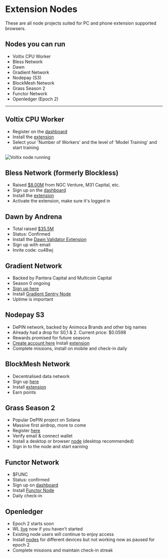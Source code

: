 # Extension Nodes

These are all node projects suited for PC and phone extension supported browsers.

## Nodes you can run
- Voltix CPU Worker
- Bless Network
- Dawn
- Gradient Network
- Nodepay (S3)
- BlockMesh Network
- Grass Season 2
- Functor Network
-  Openledger (Epoch 2)

-----------------------------------------------------------------


## Voltix CPU Worker
- Register on the [dashboard](https://voltix.ai/login?ref=1PGDZ)
- Install the [extension](https://chromewebstore.google.com/detail/voltix-built-for-ai-speci/dhffhdepkkepbcienheompkncklalogf)
- Select your 'Number of Workers' and the level of 'Model Training' and start training
  
![Voltix node running](https://github.com/user-attachments/assets/bcf7b224-c16e-47da-8f1e-31e4938fff57)

## Bless Network (formerly Blockless)
- Raised [$8.00M](https://cryptorank.io/ico/blockless#funding-rounds) from NGC Venture, M31 Capital, etc.
- Sign up on the [dashboard](https://bless.network/dashboard?ref=BQZJYU)
- Install the [extension](https://chromewebstore.google.com/detail/bless/pljbjcehnhcnofmkdbjolghdcjnmekia)
- Activate the extension, make sure it's logged in

## Dawn by Andrena
- Total raised [$35.5M](https://cryptorank.io/ico/andrena)
- Status: Confirmed
- Install the [Dawn Validator Extension](https://chromewebstore.google.com/detail/dawn-validator-chrome-ext/fpdkjdnhkakefebpekbdhillbhonfjjp)
- Sign up with email
- Invite code: cu48wj

## Gradient Network
- Backed by Pantera Capital and Multicoin Capital
- Season 0 ongoing
- [Sign up here](https://app.gradient.network/signup?code=38ORX7)
- Install [Gradient Sentry Node](https://chromewebstore.google.com/detail/gradient-sentry-node/caacbgbklghmpodbdafajbgdnegacfmo)
- Uptime is important


## Nodepay S3
- DePIN network, backed by Animoca Brands and other big names
- Already had a drop for S0,1 & 2. Current price: $0.0598
- Rewards promised for future seasons
- [Create account here](https://app.nodepay.ai/register?ref=9sVa0qFDewUj0uW)
Install [extension](https://chromewebstore.google.com/detail/nodepay-extension/lgmpfmgeabnnlemejacfljbmonaomfmm)
- Complete missions, install on mobile and check-in daily

## BlockMesh Network
- Decentralised data network
- Sign up [here](https://app.blockmesh.xyz/register?invite_code=b4f8c8ed-0825-41e7-a1ec-7539f90fa51e)
- Install [extension](https://chromewebstore.google.com/detail/blockmesh-network/obfhoiefijlolgdmphcekifedagnkfjp)
- Earn points

## Grass Season 2
- Popular DePIN project on Solana
- Massive first airdrop, more to come
- Register [here](https://app.getgrass.io/register/?referralCode=jGEw7vG3F4UAWog)
- Verify email & connect wallet
- Install a desktop or browser [node](https://app.getgrass.io/dashboard/store) (desktop recommended)
- Sign in to the node and start earning

## Functor Network
- $FUNC
- Status: confirmed
- Sign up on [dashboard](https://node.securitylabs.xyz/?from=extension&type=signin&referralCode=cm6zjbink1p9eqw1bltylq8qt)
- Install [Functor Node](https://chromewebstore.google.com/detail/functor-node/gahmmgacnfeohncipkjfjfbdlpbfkfhi)
- Daily check-in

## Openledger
- Epoch 2 starts soon
- WL [live](https://testnet.openledger.xyz/?referral_code=tx37poauvi) now if you haven't started
- Existing node users will continue to enjoy access
- Install [nodes](https://testnet.openledger.xyz/app-store) for different devices but not working now as paused for epoch 2
- Complete missions and maintain check-in streak
